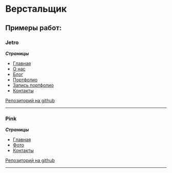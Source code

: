 # Верстальщик

## Примеры работ:

### Jetro

***Страницы***
* [Главная](https://cap-bernardito.github.io/Jetro/index.html)
* [О нас](https://cap-bernardito.github.io/Jetro/about.html)
* [Блог](https://cap-bernardito.github.io/Jetro/blog.html)
* [Портфолио](https://cap-bernardito.github.io/Jetro/portfolio.html)
* [Запись портфолио](https://cap-bernardito.github.io/Jetro/portfolio-item.html)
* [Контакты](https://cap-bernardito.github.io/Jetro/contact.html)


[Репозиторий на github](https://github.com/cap-Bernardito/jetro)

---
### Pink

***Страницы***
* [Главная](https://cap-bernardito.github.io/Pink/index.html)
* [Фото](https://cap-bernardito.github.io/Pink/photo.html)
* [Контакты](https://cap-bernardito.github.io/Pink/form.html)

[Репозиторий на github](https://github.com/cap-Bernardito/pink)

---



